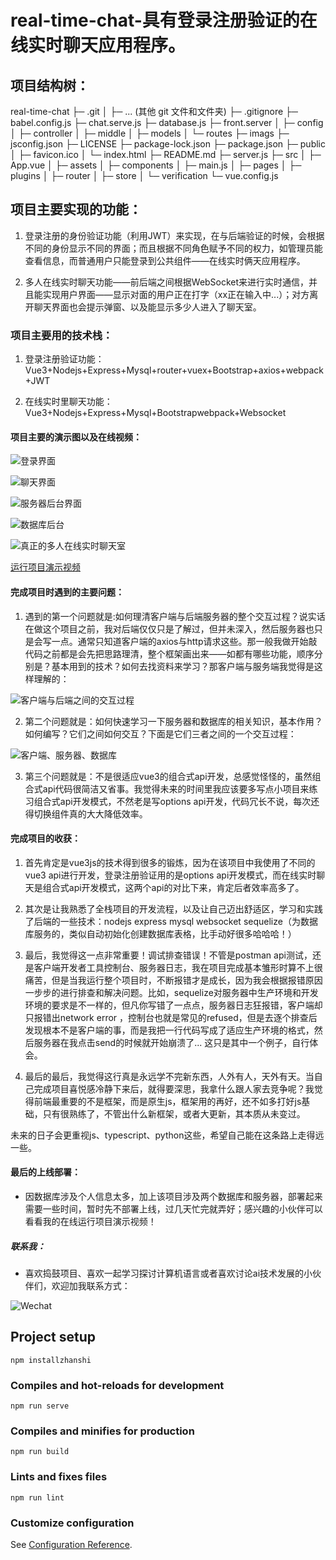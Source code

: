 # real-time-chat-具有登录注册验证的在线实时聊天应用程序。

## 项目结构树：
real-time-chat
├─ .git
│  ├─ ... (其他 git 文件和文件夹)
├─ .gitignore
├─ babel.config.js
├─ chat.serve.js
├─ database.js
├─ front.server
│  ├─ config
│  ├─ controller
│  ├─ middle
│  ├─ models
│  └─ routes
├─ imags
├─ jsconfig.json
├─ LICENSE
├─ package-lock.json
├─ package.json
├─ public
│  ├─ favicon.ico
│  └─ index.html
├─ README.md
├─ server.js
├─ src
│  ├─ App.vue
│  ├─ assets
│  ├─ components
│  ├─ main.js
│  ├─ pages
│  ├─ plugins
│  ├─ router
│  ├─ store
│  └─ verification
└─ vue.config.js



## 项目主要实现的功能：

1. 登录注册的身份验证功能（利用JWT）来实现，在与后端验证的时候，会根据不同的身份显示不同的界面；而且根据不同角色赋予不同的权力，如管理员能查看信息，而普通用户只能登录到公共组件——在线实时俩天应用程序。

2. 多人在线实时聊天功能——前后端之间根据WebSocket来进行实时通信，并且能实现用户界面——显示对面的用户正在打字（xx正在输入中...）；对方离开聊天界面也会提示弹窗、以及能显示多少人进入了聊天室。

### 项目主要用的技术栈：

1. 登录注册验证功能：Vue3+Nodejs+Express+Mysql+router+vuex+Bootstrap+axios+webpack+JWT

2. 在线实时里聊天功能：Vue3+Nodejs+Express+Mysql+Bootstrapwebpack+Websocket


#### 项目主要的演示图以及在线视频：

![登录界面](imags/微信图片_20231214145424.png)

![聊天界面](imags/微信图片_20231214145614.jpg)

![服务器后台界面](imags/微信图片_20231214145557.png)

![数据库后台](imags/微信图片_20231214145608.png)

![真正的多人在线实时聊天室](imags/微信图片_20231214145716.jpg)

[运行项目演示视频](https://www.bilibili.com/video/BV1kG411e7k8/?share_source=copy_web&vd_source=c708f03eb587566cec1021e7f1b0ed66)


#### 完成项目时遇到的主要问题：

1. 遇到的第一个问题就是:如何理清客户端与后端服务器的整个交互过程？说实话在做这个项目之前，我对后端仅仅只是了解过，但并未深入，然后服务器也只是会写一点。通常只知道客户端的axios与http请求这些。那一般我做开始敲代码之前都是会先把思路理清，整个框架画出来——如都有哪些功能，顺序分别是？基本用到的技术？如何去找资料来学习？那客户端与服务端我觉得是这样理解的：

![客户端与后端之间的交互过程](imags/微信图片_20231214145724.jpg)

2. 第二个问题就是：如何快速学习一下服务器和数据库的相关知识，基本作用？如何编写？它们之间如何交互？下面是它们三者之间的一个交互过程：

![客户端、服务器、数据库](imags/微信图片_20231214155448.jpg)

3. 第三个问题就是：不是很适应vue3的组合式api开发，总感觉怪怪的，虽然组合式api代码很简洁又省事。我觉得未来的时间里我应该要多写点小项目来练习组合式api开发模式，不然老是写options api开发，代码冗长不说，每次还得切换组件真的大大降低效率。

#### 完成项目的收获：

1. 首先肯定是vue3js的技术得到很多的锻炼，因为在该项目中我使用了不同的vue3 api进行开发，登录注册验证用的是options api开发模式，而在线实时聊天是组合式api开发模式，这两个api的对比下来，肯定后者效率高多了。

2. 其次是让我熟悉了全栈项目的开发流程，以及让自己迈出舒适区，学习和实践了后端的一些技术：nodejs express mysql websocket sequelize（为数据库服务的，类似自动初始化创建数据库表格，比手动好很多哈哈哈！）

3. 最后，我觉得这一点非常重要！调试排查错误！不管是postman api测试，还是客户端开发者工具控制台、服务器日志，我在项目完成基本雏形时算不上很痛苦，但是当我运行整个项目时，不断报错才是成长，因为我会根据报错原因一步步的进行排查和解决问题。比如，sequelize对服务器中生产环境和开发环境的要求是不一样的，但凡你写错了一点点，服务器日志狂报错，客户端却只报错出network error ，控制台也就是常见的refused，但是去逐个排查后发现根本不是客户端的事，而是我把一行代码写成了适应生产环境的格式，然后服务器在我点击send的时候就开始崩溃了... 这只是其中一个例子，自行体会。

4. 最后的最后，我觉得这行真是永远学不完新东西，人外有人，天外有天。当自己完成项目喜悦感冷静下来后，就得要深思，我拿什么跟人家去竞争呢？我觉得前端最重要的不是框架，而是原生js，框架用的再好，还不如多打好js基础，只有很熟练了，不管出什么新框架，或者大更新，其本质从未变过。

未来的日子会更重视js、typescript、python这些，希望自己能在这条路上走得远一些。

#### 最后的上线部署：

- 因数据库涉及个人信息太多，加上该项目涉及两个数据库和服务器，部署起来需要一些时间，暂时先不部署上线，过几天忙完就弄好；感兴趣的小伙伴可以看看我的在线运行项目演示视频！


##### 联系我：

- 喜欢捣鼓项目、喜欢一起学习探讨计算机语言或者喜欢讨论ai技术发展的小伙伴们，欢迎加我联系方式：

![Wechat](imags/微信图片_20231214165100.jpg)


## Project setup
```
npm installzhanshi
```

### Compiles and hot-reloads for development
```
npm run serve
```

### Compiles and minifies for production
```
npm run build
```

### Lints and fixes files
```
npm run lint
```

### Customize configuration
See [Configuration Reference](https://cli.vuejs.org/config/).
